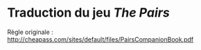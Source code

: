 # Traduction du jeu *The Pairs*

Règle originale : http://cheapass.com/sites/default/files/PairsCompanionBook.pdf
